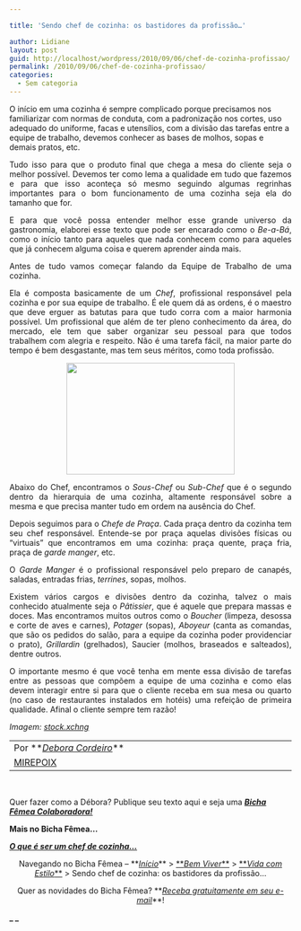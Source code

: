 ```yaml
---

title: 'Sendo chef de cozinha: os bastidores da profissão…'

author: Lidiane
layout: post
guid: http://localhost/wordpress/2010/09/06/chef-de-cozinha-profissao/
permalink: /2010/09/06/chef-de-cozinha-profissao/
categories:
  - Sem categoria
---
```

O início em uma cozinha é sempre complicado porque precisamos nos familiarizar com normas de conduta, com a padronização nos cortes, uso adequado do uniforme, facas e utensílios, com a divisão das tarefas entre a equipe de trabalho, devemos conhecer as bases de molhos, sopas e demais pratos, etc.

<!--more-->

<p style="text-align: justify;">
  Tudo isso para que o produto final que chega a mesa do cliente seja o melhor possível. Devemos ter como lema a qualidade em tudo que fazemos e para que isso aconteça só mesmo seguindo algumas regrinhas importantes para o bom funcionamento de uma cozinha seja ela do tamanho que for.
</p>

<p style="text-align: justify;">
  E para que você possa entender melhor esse grande universo da gastronomia, elaborei esse texto que pode ser encarado como o <em>Be-a-Bá</em>, como o início tanto para aqueles que nada conhecem como para aqueles que já conhecem alguma coisa e querem aprender ainda mais.
</p>

<p style="text-align: justify;">
  Antes de tudo vamos começar falando da Equipe de Trabalho de uma cozinha.
</p>

<p style="text-align: justify;">
  Ela é composta basicamente de um <em>Chef</em>, profissional responsável pela cozinha e por sua equipe de trabalho. É ele quem dá as ordens, é o maestro que deve erguer as batutas para que tudo corra com a maior harmonia possível. Um profissional que além de ter pleno conhecimento da área, do mercado, ele tem que saber organizar seu pessoal para que todos trabalhem com alegria e respeito. Não é uma tarefa fácil, na maior parte do tempo é bem desgastante, mas tem seus méritos, como toda profissão.
</p>

<p style="text-align: center;">
  <a href="http://www.trololodemulher.com.br/blog/wp-content/uploads/2010/08/pimantao.jpg"><img class="size-medium wp-image-5133 aligncenter" title="pimantão" src="http://www.trololodemulher.com.br/blog/wp-content/uploads/2010/08/pimantao-300x199.jpg" alt="" width="300" height="199" /></a>
</p>

<p style="text-align: justify;">
  Abaixo do Chef, encontramos o <em>Sous-Chef</em> ou <em>Sub-Chef</em> que é o segundo dentro da hierarquia de uma cozinha, altamente responsável sobre a mesma e que precisa manter tudo em ordem na ausência do Chef.
</p>

<p style="text-align: justify;">
  Depois seguimos para o <em>Chefe de Praça</em>. Cada praça dentro da cozinha tem seu chef responsável. Entende-se por praça aquelas divisões físicas ou “virtuais” que encontramos em uma cozinha: praça quente, praça fria, praça de <em>garde manger</em>, etc.
</p>

<p style="text-align: justify;">
  O <em>Garde Manger</em> é o profissional responsável pelo preparo de canapés, saladas, entradas frias, <em>terrines</em>, sopas, molhos.
</p>

<p style="text-align: justify;">
  Existem vários cargos e divisões dentro da cozinha, talvez o mais conhecido atualmente seja o <em>Pâtissier</em>, que é aquele que prepara massas e doces. Mas encontramos muitos outros como o <em>Boucher</em> (limpeza, desossa e corte de aves e carnes), <em>Potager</em> (sopas), <em>Aboyeur</em> (canta as comandas, que são os pedidos do salão, para a equipe da cozinha poder providenciar o prato), <em>Grillardin</em> (grelhados), Saucier (molhos, braseados e salteados), dentre outros.
</p>

<p style="text-align: justify;">
  O importante mesmo é que você tenha em mente essa divisão de tarefas entre as pessoas que compõem a equipe de uma cozinha e como elas devem interagir entre si para que o cliente receba em sua mesa ou quarto (no caso de restaurantes instalados em hotéis) uma refeição de primeira qualidade. Afinal o cliente sempre tem razão!
</p>

<p style="text-align: justify;">
  <em>Imagem: </em><a href="http://www.sxc.hu/" target="_blank"><em>stock.xchng</em></a> 
</p>

<table border="0" cellspacing="0" cellpadding="0" width="600">
  <tr>
    <td width="600" valign="top">
      Por **<em><a href="http://www.trololodemulher.com.br/category/bicha-femea-colaboradora/debora-cordeiro/" target="_self">Debora Cordeiro</a></em>**
    </td>
  </tr>
  
  <tr>
    <td width="600" valign="top">
      <a href="http://chefdeboracordeiro.blogspot.com/" target="_blank">MIREPOIX</a>
    </td>
  </tr>
</table>

 

Quer fazer como a Débora? Publique seu texto aqui e seja uma **_[Bicha Fêmea Colaboradora!](http://www.trololodemulher.com.br/colabore/)_**

**Mais no Bicha Fêmea…**

**_<a href="http://www.trololodemulher.com.br/2010/08/30/chef-de-cozinha%e2%80%a6/" target="_self">O que é ser um chef de cozinha… </a>_**

<p style="text-align: center;">
  Navegando no Bicha Fêmea – **<em><a href="http://www.trololodemulher.com.br/">Início</a></em>** > <a href="http://www.trololodemulher.com.br/bem-viver/">**<em>Bem Viver</em>**</a> > <a href="http://www.trololodemulher.com.br/category/estilo-de-vida/">**<em>Vida com Estilo</em>**</a> > Sendo chef de cozinha: os bastidores da profissão…
</p>

<p style="text-align: center;">
  Quer as novidades do Bicha Fêmea? **<em><a href="http://feedburner.google.com/fb/a/mailverify?uri=blogbichafemea&loc=pt_BR">Receba gratuitamente em seu e-mail</a></em>**!
</p>

**_ _**